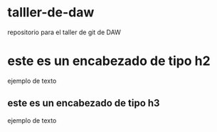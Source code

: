 # talller-de-daw
repositorio para el taller de git de DAW 
# este es un encabezado de tipo h2
ejemplo de texto
## este es un encabezado de tipo h3
ejemplo de texto